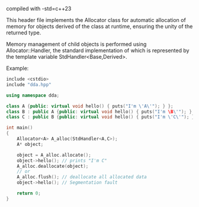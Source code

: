 compiled with -std=c++23

This header file implements the Allocator<Base> class
for automatic allocation of memory
for objects derived of the <Base> class at runtime,
ensuring the unity of the returned type.

Memory management of child objects is performed using Allocator<Base>::Handler,
the standard implementation of which is represented
by the template variable StdHandler<Base,Derived>.

Example:
```cpp
include <cstdio>
include "dda.hpp"

using namespace dda;

class A {public: virtual void hello() { puts("I'm \'A\'"); } };
class B : public A {public: virtual void hello() { puts("I'm \B\'"); } };
class C : public B {public: virtual void hello() { puts("I'm \'C\'"); } };

int main()
{
    Allocator<A> A_alloc(StdHandler<A,C>);
    A* object;

    object = A_alloc.allocate();
    object->hello(); // prints "I'm C"
    A_alloc.deallocate(object);
    // or
    A_alloc.flush(); // deallocate all allocated data
    object->hello(); // Segmentation fault

    return 0;
}
```
